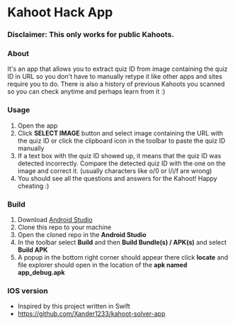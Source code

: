 # Kahoot Hack App

### **Disclaimer:** This only works for public Kahoots.

### About
It's an app that allows you to extract quiz ID from image containing the quiz ID in URL so you don't have to manually retype it like other apps and sites require you to do. There is also a history of previous Kahoots you scanned so you can check anytime and perhaps learn from it :)

### Usage
1. Open the app
2. Click **SELECT IMAGE** button and select image containing the URL with the quiz ID or click the clipboard icon in the toolbar to paste the quiz ID manually
3. If a text box with the quiz ID showed up, it means that the quiz ID was detected incorrectly. Compare the detected quiz ID with the one on the image and correct it. (usually characters like o/0 or l/i/f are wrong)
4. You should see all the questions and answers for the Kahoot! Happy cheating :)

### Build
1. Download [Android Studio](https://developer.android.com/studio)
2. Clone this repo to your machine
3. Open the cloned repo in the **Android Studio**
4. In the toolbar select **Build** and then **Build Bundle(s) / APK(s)** and select **Build APK**
5. A popup in the bottom right corner should appear there click **locate** and file explorer should open in the location of the **apk named app_debug.apk**

### IOS version
- Inspired by this project written in Swift
- https://github.com/Xander1233/kahoot-solver-app
